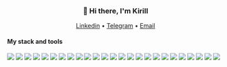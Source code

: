 <h3 align="center">👋 Hi there, I'm Kirill</h3>
<p align="center">
  <a href="https://www.linkedin.com/in/kirill-miklashevich/">Linkedin</a> •
  <a href="https://t.me/dizardmk">Telegram</a> •
  <a href="mailto:dizardmk@gmail.com">Email</a>
</p>

#### My stack and tools

<span>
<img src="https://img.shields.io/badge/HTML5-1d1d1d?style=for-the-badge&logo=HTML5">
<img src="https://img.shields.io/badge/CSS3-1d1d1d?style=for-the-badge&logo=CSS3">
<img src="https://img.shields.io/badge/SASS-1d1d1d?style=for-the-badge&logo=Sass">
<img src="https://img.shields.io/badge/BEM-1d1d1d?style=for-the-badge&logo=Y Combinator">
<img src="https://img.shields.io/badge/Nunjucks-1d1d1d?style=for-the-badge&logo=Mozilla">
<img src="https://img.shields.io/badge/Tailwindcss-1d1d1d?style=for-the-badge&logo=Tailwindcss">
<img src="https://img.shields.io/badge/Javascript-1d1d1d?style=for-the-badge&logo=JavaScript">
<img src="https://img.shields.io/badge/React-1d1d1d?style=for-the-badge&logo=React">
<img src="https://img.shields.io/badge/React Hooks-1d1d1d?style=for-the-badge&logo=React">
<img src="https://img.shields.io/badge/Nextjs-1d1d1d?style=for-the-badge&logo=Next.js">
<img src="https://img.shields.io/badge/Redux-1d1d1d?style=for-the-badge&logo=Redux">
<img src="https://img.shields.io/badge/Redux Persist-1d1d1d?style=for-the-badge&logo=Redux">
<img src="https://img.shields.io/badge/Nodejs-1d1d1d?style=for-the-badge&logo=Node.js">
<img src="https://img.shields.io/badge/MongoDB-1d1d1d?style=for-the-badge&logo=MongoDB">
<img src="https://img.shields.io/badge/Webpack-1d1d1d?style=for-the-badge&logo=Webpack">
<img src="https://img.shields.io/badge/Parcel-1d1d1d?style=for-the-badge&logo=Webpack">
<img src="https://img.shields.io/badge/Gulp-1d1d1d?style=for-the-badge&logo=gulp">
<img src="https://img.shields.io/badge/npm-1d1d1d?style=for-the-badge&logo=npm">
<img src="https://img.shields.io/badge/yarn-1d1d1d?style=for-the-badge&logo=Yarn">
<img src="https://img.shields.io/badge/git-1d1d1d?style=for-the-badge&logo=Git">
<img src="https://img.shields.io/badge/Github-1d1d1d?style=for-the-badge&logo=GitHub">
<img src="https://img.shields.io/badge/Figma-1d1d1d?style=for-the-badge&logo=Figma">
<img src="https://img.shields.io/badge/Netlify-1d1d1d?style=for-the-badge&logo=Netlify">
<img src="https://img.shields.io/badge/Heroku-1d1d1d?style=for-the-badge&logo=Heroku">
<img src="https://img.shields.io/badge/Rest API-1d1d1d?style=for-the-badge">
</span>
